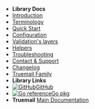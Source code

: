 - **Library Docs**
- [Introduction](introduction)
- [Terminology](terminology)
- [Quick Start](quick-start)
- [Configuration](configuration)
- [Validation's layers](validations-layers)
- [Helpers](helpers)
- [Troubleshooting](troubleshooting)
- [Contact & Support](contact-support)
- [Changelog](changelog)
- [Truemail Family](truemail-family)
- **Library Links**
- [![GitHub](https://icongr.am/devicon/github-original.svg?color=808080&size=16)GitHub](https://github.com/truemail-rb/truemail-go)
- [![Go reference](https://icongr.am/devicon/go-plain.svg?color=808080&size=16)Go pkg](https://pkg.go.dev/github.com/truemail-rb/truemail-go)
- **Truemail**
[Main Documentation](https://truemail-rb.org ':target=_self')
